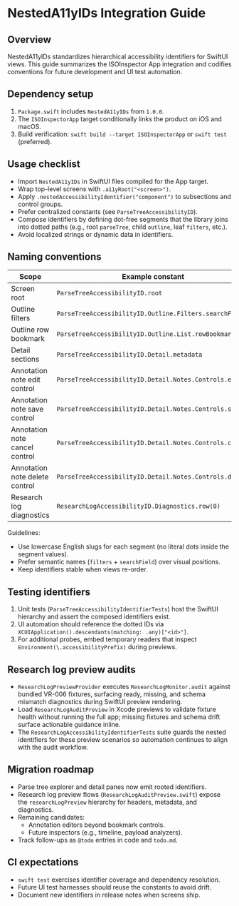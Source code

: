 # NestedA11yIDs Integration Guide

## Overview
NestedA11yIDs standardizes hierarchical accessibility identifiers for SwiftUI views.
This guide summarizes the ISOInspector App integration and codifies conventions for
future development and UI test automation.

## Dependency setup
1. `Package.swift` includes `NestedA11yIDs` from `1.0.0`.
2. The `ISOInspectorApp` target conditionally links the product on iOS and macOS.
3. Build verification: `swift build --target ISOInspectorApp` or `swift test` (preferred).

## Usage checklist
- Import `NestedA11yIDs` in SwiftUI files compiled for the App target.
- Wrap top-level screens with `.a11yRoot("<screen>")`.
- Apply `.nestedAccessibilityIdentifier("component")` to subsections and control groups.
- Prefer centralized constants (see `ParseTreeAccessibilityID`).
- Compose identifiers by defining dot-free segments that the library joins into dotted paths (e.g., root `parseTree`, child `outline`, leaf `filters`, etc.).
- Avoid localized strings or dynamic data in identifiers.

## Naming conventions
| Scope | Example constant | Resulting ID |
| --- | --- | --- |
| Screen root | `ParseTreeAccessibilityID.root` | `parseTree` |
| Outline filters | `ParseTreeAccessibilityID.Outline.Filters.searchField` | `parseTree.outline.filters.searchField` |
| Outline row bookmark | `ParseTreeAccessibilityID.Outline.List.rowBookmark(42)` | `parseTree.outline.list.row.42.bookmark` |
| Detail sections | `ParseTreeAccessibilityID.Detail.metadata` | `parseTree.detail.metadata` |
| Annotation note edit control | `ParseTreeAccessibilityID.Detail.Notes.Controls.edit` | `parseTree.detail.notes.row.<annotation-id>.controls.edit` |
| Annotation note save control | `ParseTreeAccessibilityID.Detail.Notes.Controls.save` | `parseTree.detail.notes.row.<annotation-id>.controls.save` |
| Annotation note cancel control | `ParseTreeAccessibilityID.Detail.Notes.Controls.cancel` | `parseTree.detail.notes.row.<annotation-id>.controls.cancel` |
| Annotation note delete control | `ParseTreeAccessibilityID.Detail.Notes.Controls.delete` | `parseTree.detail.notes.row.<annotation-id>.controls.delete` |
| Research log diagnostics | `ResearchLogAccessibilityID.Diagnostics.row(0)` | `researchLogPreview.diagnostics.row.0` |

Guidelines:
- Use lowercase English slugs for each segment (no literal dots inside the segment values).
- Prefer semantic names (`filters` + `searchField`) over visual positions.
- Keep identifiers stable when views re-order.

## Testing identifiers
1. Unit tests (`ParseTreeAccessibilityIdentifierTests`) host the SwiftUI hierarchy and assert the composed identifiers exist.
2. UI automation should reference the dotted IDs via `XCUIApplication().descendants(matching: .any)["<id>"]`.
3. For additional probes, embed temporary readers that inspect `Environment(\.accessibilityPrefix)` during previews.

## Research log preview audits
- `ResearchLogPreviewProvider` executes `ResearchLogMonitor.audit` against bundled VR-006 fixtures, surfacing ready, missing, and schema mismatch diagnostics during SwiftUI preview rendering.
- Load `ResearchLogAuditPreview` in Xcode previews to validate fixture health without running the full app; missing fixtures and schema drift surface actionable guidance inline.
- The `ResearchLogAccessibilityIdentifierTests` suite guards the nested identifiers for these preview scenarios so automation continues to align with the audit workflow.

## Migration roadmap
- Parse tree explorer and detail panes now emit rooted identifiers.
- Research log preview flows (`ResearchLogAuditPreview.swift`) expose the `researchLogPreview` hierarchy for headers, metadata,
  and diagnostics.
- Remaining candidates:
  - Annotation editors beyond bookmark controls.
  - Future inspectors (e.g., timeline, payload analyzers).
- Track follow-ups as `@todo` entries in code and `todo.md`.

## CI expectations
- `swift test` exercises identifier coverage and dependency resolution.
- Future UI test harnesses should reuse the constants to avoid drift.
- Document new identifiers in release notes when screens ship.

